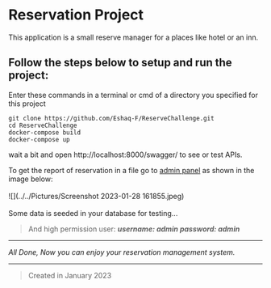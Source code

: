 # Reservation Project
This application is a small reserve manager for a places like hotel or an inn.
<br />

## Follow the steps below to setup and run the project:
Enter these commands in a terminal or cmd of a directory you specified for this project
```
git clone https://github.com/Eshaq-F/ReserveChallenge.git
cd ReserveChallenge
docker-compose build
docker-compose up
```

wait a bit and open http://localhost:8000/swagger/  to see or test APIs.

To get the report of reservation in a file go to [admin panel](http://localhost:8000/admin/get-report/) as shown in the image below:
<br /><br />
![](../../Pictures/Screenshot 2023-01-28 161855.jpeg)
<br /><br />
Some data is seeded in your database for testing...
> And high permission user: ***username: admin password: admin***
***

*All Done, Now you can enjoy your reservation management system.*
___

> Created in January 2023

